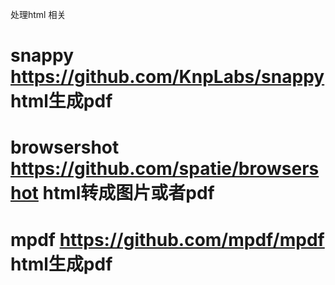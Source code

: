 处理html 相关

#  snappy https://github.com/KnpLabs/snappy  html生成pdf
#  browsershot https://github.com/spatie/browsershot  html转成图片或者pdf
#  mpdf https://github.com/mpdf/mpdf  html生成pdf
